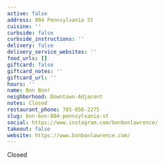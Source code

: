 ```yaml
---
active: false
address: 804 Pennsylvania St
cuisine: ''
curbside: false
curbside_instructions: ''
delivery: false
delivery_service_websites: ''
food_urls: []
giftcard: false
giftcard_notes: ''
giftcard_url: ''
hours: ''
name: Bon Bon!
neighborhood: Downtown-Adjacent
notes: Closed
restaurant_phone: 785-856-2275
slug: bon-bon-804-pennsylvania-st
social: https://www.instagram.com/bonbonlawrence/
takeout: false
website: https://www.bonbonlawrence.com/
---
```


Closed